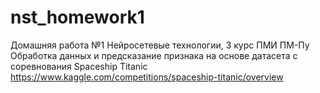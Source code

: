 # nst_homework1
Домашняя работа №1 Нейросетевые технологии, 3 курс ПМИ ПМ-Пу
Обработка данных и предсказание признака на основе датасета с соревнования Spaceship Titanic https://www.kaggle.com/competitions/spaceship-titanic/overview

